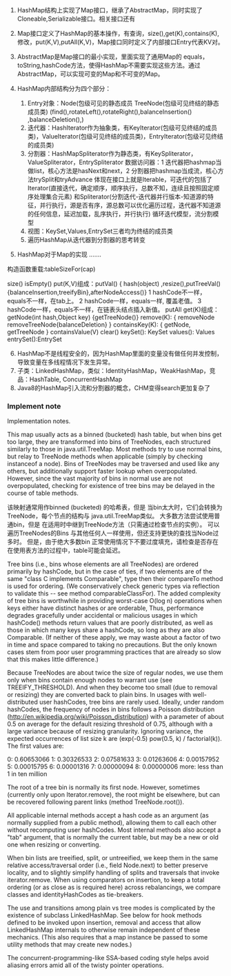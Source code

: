 1. HashMap结构上实现了Map接口，继承了AbstractMap，同时实现了Cloneable,Serializable接口。相关接口还有

2. Map接口定义了HashMap的基本操作，有查询，size(),get(K),contains(K), 修改，put(K,V),putAll(K,V)，Map接口同时定义了内部接口Entry代表KV对。

3. AbstractMap是Map接口的最小实现，里面实现了通用Map的 equals，toString,hashCode方法，使得HashMap不需要实现这些方法。通过AbstractMap，可以实现可变的Map和不可变的Map。

4. HashMap内部结构分为四个部分：
    1. Entry对象：Node(包级可见的静态成员 TreeNode(包级可见终结的静态成员类) (find(),rotateLeft(),rotateRight(),balanceInsertion()
       ,balanceDeletion(),)
    2. 迭代器：HashIterator作为抽象类，有KeyIterator(包级可见终结的成员类)，ValueIterator(包级可见终结的成员类)，EntryIterator(包级可见终结的成员类)  
    3. 分割器：HashMapSpliterator作为静态类，有KeySpliterator，ValueSpliterator，EntrySpliterator
       数据访问器：1 迭代器把hashmap当做list，核心方法是hasNext和next，2 分割器把hashmap当成流，核心方法trySplit和tryAdvance
       体现在接口上就是Iterable，可迭代的包括了Iterator(直接迭代，确定顺序，顺序执行，总数不知，连续且按照固定顺序处理集合元素)
       和Spliterator(分割迭代-迭代器并行版本-知道源的特征，并行执行，源是否有序，源总数可以优化遍历过程，迭代器不知道源的任何信息，延迟加载，乱序执行，并行执行)
       循环迭代模型，流分割模型
    4. 视图：KeySet,Values,EntrySet三者均为终结的成员类
    5. 遍历HashMap从迭代器到分割器的思考转变

5. HashMap对于Map的实现 .......

构造函数重载:tableSizeFor(cap)

size()
isEmpty()
put(K,V)组成：putVal() { hash(object)
,resize(),putTreeVal(){balanceInsertion,treeifyBin},afterNodeAccess()}
1 hashCode不一样，equals不一样，在tab上。
2 hashCode一样，equals一样, 覆盖老值。
3 hashCode一样，equals不一样，在链表头结点插入新值。
putAll
get(K)组成：getNode(int hash,Object key) {getTreeNode()}
remove(K): { removeNode removeTreeNode{balanceDeletion} }
containsKey(K): { getNode, getTreeNode }
containsValue(V)
clear()
keySet(): KeySet
values(): Values
entrySet():EntrySet

6. HashMap不是线程安全的，因为HashMap里面的变量没有做任何并发控制，导致变量在多线程情况下发生异常。
7. 子类：LinkedHashMap，类似：IdentityHashMap，WeakHashMap，竞品：HashTable, ConcurrentHashMap
8. Java8的HashMap引入流和分割器的概念，CHM变得search更加复杂了

### Implement note

Implementation notes.

This map usually acts as a binned (bucketed) hash table, but
when bins get too large, they are transformed into bins of
TreeNodes, each structured similarly to those in
java.util.TreeMap. Most methods try to use normal bins, but
relay to TreeNode methods when applicable (simply by checking
instanceof a node). Bins of TreeNodes may be traversed and
used like any others, but additionally support faster lookup
when overpopulated. However, since the vast majority of bins in
normal use are not overpopulated, checking for existence of
tree bins may be delayed in the course of table methods.

该映射通常用作binned (bucketed) 的哈希表，但是
当bin太大时，它们会转换为TreeNode，每个节点的结构与
java.util.TreeMap类似。 大多数方法尝试使用普通bin，但是
在适用时中继到TreeNode方法（只需通过检查节点的实例）。 可以遍历TreeNodes的Bins
与其他任何人一样使用，但还支持更快的查找当Node过多时。 但是，由于绝大多数bin
正常使用情况下不要过度填充，请检查是否存在在使用表方法的过程中，table可能会延迟。

Tree bins (i.e., bins whose elements are all TreeNodes) are
ordered primarily by hashCode, but in the case of ties, if two
elements are of the same "class C implements Comparable<C>",
type then their compareTo method is used for ordering. (We
conservatively check generic types via reflection to validate
this -- see method comparableClassFor). The added complexity
of tree bins is worthwhile in providing worst-case O(log n)
operations when keys either have distinct hashes or are
orderable, Thus, performance degrades gracefully under
accidental or malicious usages in which hashCode() methods
return values that are poorly distributed, as well as those in
which many keys share a hashCode, so long as they are also
Comparable. (If neither of these apply, we may waste about a
factor of two in time and space compared to taking no
precautions. But the only known cases stem from poor user
programming practices that are already so slow that this makes
little difference.)

Because TreeNodes are about twice the size of regular nodes, we
use them only when bins contain enough nodes to warrant use
(see TREEIFY_THRESHOLD). And when they become too small (due to
removal or resizing) they are converted back to plain bins. In
usages with well-distributed user hashCodes, tree bins are
rarely used. Ideally, under random hashCodes, the frequency of
nodes in bins follows a Poisson distribution
(http://en.wikipedia.org/wiki/Poisson_distribution) with a
parameter of about 0.5 on average for the default resizing
threshold of 0.75, although with a large variance because of
resizing granularity. Ignoring variance, the expected
occurrences of list size k are (exp(-0.5)  pow(0.5, k) /
factorial(k)). The first values are:

0:    0.60653066
1:    0.30326533
2:    0.07581633
3:    0.01263606
4:    0.00157952
5:    0.00015795
6:    0.00001316
7:    0.00000094
8:    0.00000006
more: less than 1 in ten million

The root of a tree bin is normally its first node. However,
sometimes (currently only upon Iterator.remove), the root might
be elsewhere, but can be recovered following parent links
(method TreeNode.root()).

All applicable internal methods accept a hash code as an
argument (as normally supplied from a public method), allowing
them to call each other without recomputing user hashCodes.
Most internal methods also accept a "tab" argument, that is
normally the current table, but may be a new or old one when
resizing or converting.

When bin lists are treeified, split, or untreeified, we keep
them in the same relative access/traversal order (i.e., field
Node.next) to better preserve locality, and to slightly
simplify handling of splits and traversals that invoke
iterator.remove. When using comparators on insertion, to keep a
total ordering (or as close as is required here) across
rebalancings, we compare classes and identityHashCodes as
tie-breakers.

The use and transitions among plain vs tree modes is
complicated by the existence of subclass LinkedHashMap. See
below for hook methods defined to be invoked upon insertion,
removal and access that allow LinkedHashMap internals to
otherwise remain independent of these mechanics. (This also
requires that a map instance be passed to some utility methods
that may create new nodes.)

The concurrent-programming-like SSA-based coding style helps
avoid aliasing errors amid all of the twisty pointer operations.

